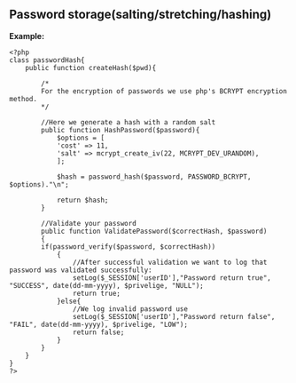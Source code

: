 
Password storage(salting/stretching/hashing)
-------

**Example:**

	<?php
	class passwordHash{	
		public function createHash($pwd){
			
			/*
			For the encryption of passwords we use php's BCRYPT encryption method.
			*/

			//Here we generate a hash with a random salt
			public function HashPassword($password){
				$options = [
				'cost' => 11,
				'salt' => mcrypt_create_iv(22, MCRYPT_DEV_URANDOM),
				];

				$hash =	password_hash($password, PASSWORD_BCRYPT, $options)."\n";

				return $hash;
			}

			//Validate your password
			public function ValidatePassword($correctHash, $password)
			{
			if(password_verify($password, $correctHash))
				{
					//After successful validation we want to log that password was validated successfully:
					setLog($_SESSION['userID'],"Password return true", "SUCCESS", date(dd-mm-yyyy), $privelige, "NULL");
					return true;
				}else{		
					//We log invalid password use
					setLog($_SESSION['userID'],"Password return false", "FAIL", date(dd-mm-yyyy), $privelige, "LOW");
					return false;
				}
			}
		}
	}
	?>



	
